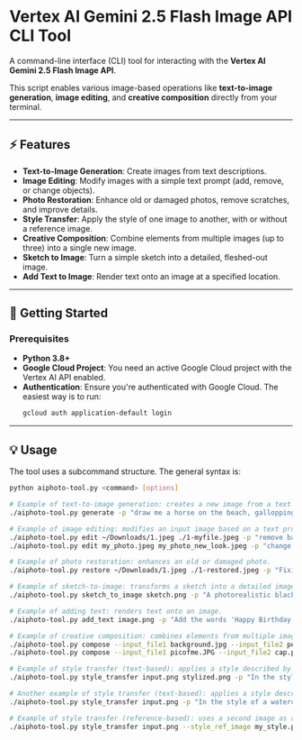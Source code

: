 # Vertex AI Gemini 2.5 Flash Image API CLI Tool

A command-line interface (CLI) tool for interacting with the **Vertex AI Gemini 2.5 Flash Image API**.

This script enables various image-based operations like **text-to-image generation**, **image editing**, and **creative composition** directly from your terminal.

---

## ⚡ Features

* **Text-to-Image Generation**: Create images from text descriptions.
* **Image Editing**: Modify images with a simple text prompt (add, remove, or change objects).
* **Photo Restoration**: Enhance old or damaged photos, remove scratches, and improve details.
* **Style Transfer**: Apply the style of one image to another, with or without a reference image.
* **Creative Composition**: Combine elements from multiple images (up to three) into a single new image.
* **Sketch to Image**: Turn a simple sketch into a detailed, fleshed-out image.
* **Add Text to Image**: Render text onto an image at a specified location.

---

## 🚀 Getting Started

### Prerequisites

* **Python 3.8+**
* **Google Cloud Project**: You need an active Google Cloud project with the Vertex AI API enabled.
* **Authentication**: Ensure you're authenticated with Google Cloud. The easiest way is to run:
    ```bash
    gcloud auth application-default login
    ```

---

## 💡 Usage

The tool uses a subcommand structure. The general syntax is:

```bash
python aiphoto-tool.py <command> [options]

# Example of text-to-image generation: creates a new image from a text prompt.
./aiphoto-tool.py generate -p "draw me a horse on the beach, gallopping into the sunset" horse.jpg

# Example of image editing: modifies an input image based on a text prompt.
./aiphoto-tool.py edit ~/Downloads/1.jpeg ./1-myfile.jpeg -p "remove background"
./aiphoto-tool.py edit my_photo.jpeg my_photo_new_look.jpeg -p "change my clothes to a blue suit"

# Example of photo restoration: enhances an old or damaged photo.
./aiphoto-tool.py restore ~/Downloads/1.jpeg ./1-restored.jpeg -p "Fixing fading, tears, scratches but don't make any other changes"

# Example of sketch-to-image: transforms a sketch into a detailed image.
./aiphoto-tool.py sketch_to_image sketch.png -p "A photorealistic black sports car" detailed_car.png

# Example of adding text: renders text onto an image.
./aiphoto-tool.py add_text image.png -p "Add the words 'Happy Birthday!' in cursive at the top center of the image" new_image.png

# Example of creative composition: combines elements from multiple images.
./aiphoto-tool.py compose --input_file1 background.jpg --input_file2 person.png -p "Place the person from the second image in front of the background" final.png
./aiphoto-tool.py compose --input_file1 picofme.JPG --input_file2 cap.png -p "Place the cap from the second image onto the man's head in the first image but don't change any facial features" man_with_cap.jpeg

# Example of style transfer (text-based): applies a style described by a text prompt.
./aiphoto-tool.py style_transfer input.png stylized.png -p "In the style of a watercolor painting"

# Another example of style transfer (text-based): applies a style described by a text prompt.
./aiphoto-tool.py style_transfer input.png -p "In the style of a watercolor painting" stylized.png

# Example of style transfer (reference-based): uses a second image as a style reference.
./aiphoto-tool.py style_transfer input.png --style_ref_image my_style.png -p "Apply the style of the second image to the first" stylized.png

